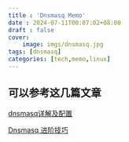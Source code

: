 ```yaml
---
title : 'Dnsmasq Memo'
date : 2024-07-11T00:07:02+08:00
draft : false
cover: 
    image: imgs/dnsmasq.jpg
tags: [dnsmasq]
categories: [tech,memo,linux]
---
```


## 可以参考这几篇文章
[dnsmasq详解及配置](https://e-mailky.github.io/2018-07-14-dnsmasq)

[Dnsmasq 进阶技巧](https://linux.cn/article-9438-1.html)